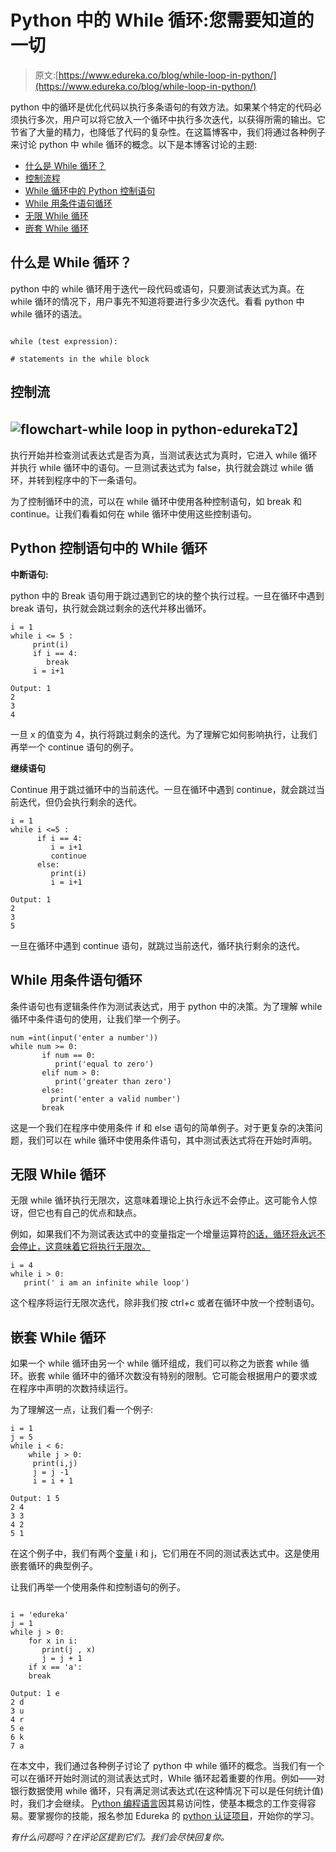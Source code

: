# Python 中的 While 循环:您需要知道的一切

> 原文:[https://www.edureka.co/blog/while-loop-in-python/](https://www.edureka.co/blog/while-loop-in-python/)

python 中的循环是优化代码以执行多条语句的有效方法。如果某个特定的代码必须执行多次，用户可以将它放入一个循环中执行多次迭代，以获得所需的输出。它节省了大量的精力，也降低了代码的复杂性。在这篇博客中，我们将通过各种例子来讨论 python 中 while 循环的概念。以下是本博客讨论的主题:

*   [什么是 While 循环？](#whileloop)
*   [控制流程](#flow)
*   [While 循环中的 Python 控制语句](#controlstatement)
*   [While 用条件语句循环](#conditionalstatement)
*   [无限 While 循环](#infinite)
*   [嵌套 While 循环](#nestedwhile)

## **什么是 While 循环？**

python 中的 while 循环用于迭代一段代码或语句，只要测试表达式为真。在 while 循环的情况下，用户事先不知道将要进行多少次迭代。看看 python 中 while 循环的语法。

```

while (test expression):

# statements in the while block

```

## **控制流**

## **![flowchart-while loop in python-edureka](../Images/a3e6cb5dad0f33283e7dd857cdc8df6f.png)T2】**

执行开始并检查测试表达式是否为真，当测试表达式为真时，它进入 while 循环并执行 while 循环中的语句。一旦测试表达式为 false，执行就会跳过 while 循环，并转到程序中的下一条语句。

为了控制循环中的流，可以在 while 循环中使用各种控制语句，如 break 和 continue。让我们看看如何在 while 循环中使用这些控制语句。

## **Python 控制语句中的 While 循环**

**中断语句:**

python 中的 Break 语句用于跳过遇到它的块的整个执行过程。一旦在循环中遇到 break 语句，执行就会跳过剩余的迭代并移出循环。

```
i = 1
while i <= 5 :
     print(i)
     if i == 4:
        break
     i = i+1

```

```
Output: 1
2
3
4
```

一旦 x 的值变为 4，执行将跳过剩余的迭代。为了理解它如何影响执行，让我们再举一个 continue 语句的例子。

**继续语句**

Continue 用于跳过循环中的当前迭代。一旦在循环中遇到 continue，就会跳过当前迭代，但仍会执行剩余的迭代。

```
i = 1
while i <=5 :
      if i == 4:
         i = i+1
         continue
      else:
         print(i)
         i = i+1

```

```
Output: 1
2
3
5
```

一旦在循环中遇到 continue 语句，就跳过当前迭代，循环执行剩余的迭代。

## While 用条件语句循环

条件语句也有逻辑条件作为测试表达式，用于 python 中的决策。为了理解 while 循环中条件语句的使用，让我们举一个例子。

```
num =int(input('enter a number'))
while num >= 0:
       if num == 0:
          print('equal to zero')
       elif num > 0:
          print('greater than zero')
       else:
         print('enter a valid number')
       break

```

这是一个我们在程序中使用条件 if 和 else 语句的简单例子。对于更复杂的决策问题，我们可以在 while 循环中使用条件语句，其中测试表达式将在开始时声明。

## **无限 While 循环**

无限 while 循环执行无限次，这意味着理论上执行永远不会停止。这可能令人惊讶，但它也有自己的优点和缺点。

例如，如果我们不为测试表达式中的变量指定一个增量运算符[的话，循环将永远不会停止，这意味着它将执行无限次。](https://www.edureka.co/blog/operators-in-python/)

```
i = 4
while i > 0:
   print(' i am an infinite while loop')

```

这个程序将运行无限次迭代，除非我们按 ctrl+c 或者在循环中放一个控制语句。

## **嵌套 While 循环**

如果一个 while 循环由另一个 while 循环组成，我们可以称之为嵌套 while 循环。嵌套 while 循环中的循环次数没有特别的限制。它可能会根据用户的要求或在程序中声明的次数持续运行。

为了理解这一点，让我们看一个例子:

```
i = 1
j = 5
while i < 6:
    while j > 0:
     print(i,j)
     j = j -1
     i = i + 1

```

```
Output: 1 5
2 4
3 3
4 2
5 1
```

在这个例子中，我们有两个[变量](https://www.edureka.co/blog/variables-and-data-types-in-python/) i 和 j，它们用在不同的测试表达式中。这是使用嵌套循环的典型例子。

让我们再举一个使用条件和控制语句的例子。

```

i = 'edureka'
j = 1
while j > 0:
    for x in i:
       print(j , x)
       j = j + 1
    if x == 'a':
    break

```

```
Output: 1 e
2 d
3 u
4 r
5 e
6 k
7 a
```

在本文中，我们通过各种例子讨论了 python 中 while 循环的概念。当我们有一个可以在循环开始时测试的测试表达式时，While 循环起着重要的作用。例如——对银行数据使用 while 循环，只有满足测试表达式(在这种情况下可以是任何统计值)时，我们才会继续。 [Python 编程语言](https://www.edureka.co/blog/introduction-to-python/)因其易访问性，使基本概念的工作变得容易。要掌握你的技能，报名参加 Edureka 的 [python 认证项目](https://www.edureka.co/data-science-python-certification-course)，开始你的学习。

*有什么问题吗？在评论区提到它们。我们会尽快回复你。*